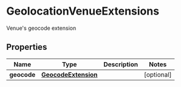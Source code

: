 

# GeolocationVenueExtensions

Venue's geocode extension

## Properties

| Name | Type | Description | Notes |
|------------ | ------------- | ------------- | -------------|
|**geocode** | [**GeocodeExtension**](GeocodeExtension.md) |  |  [optional] |



